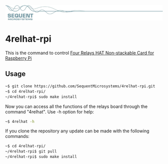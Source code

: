 [![4relhat-rpi](readmeres/sequent.jpg)](https://www.sequentmicrosystems.com)

# 4relhat-rpi


This is the command to control [Four Relays HAT Non-stackable Card for Raspberry Pi](https://sequentmicrosystems.com)


## Usage

```bash
~$ git clone https://github.com/SequentMicrosystems/4relhat-rpi.git
~$ cd 4relhat-rpi/
~/4relhat-rpi$ sudo make install
```

Now you can access all the functions of the relays board through the command "4relhat". Use -h option for help:
```bash
~$ 4relhat -h
```

If you clone the repository any update can be made with the following commands:

```bash
~$ cd 4relhat-rpi/  
~/4relhat-rpi$ git pull
~/4relhat-rpi$ sudo make install
```  


